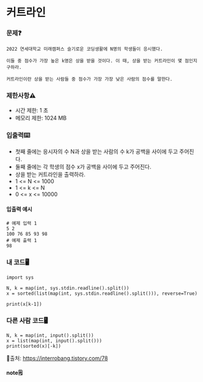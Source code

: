 # 커트라인

### 문제❓
```
2022 연세대학교 미래캠퍼스 슬기로운 코딩생활에 N명의 학생들이 응시했다.

이들 중 점수가 가장 높은 k명은 상을 받을 것이다. 이 때, 상을 받는 커트라인이 몇 점인지 구하라.

커트라인이란 상을 받는 사람들 중 점수가 가장 가장 낮은 사람의 점수를 말한다.
```

### 제한사항⚠️
* 시간 제한: 1 초
* 메모리 제한: 1024 MB

### 입출력⌨️
* 첫째 줄에는 응시자의 수 N과 상을 받는 사람의 수 k가 공백을 사이에 두고 주어진다.
* 둘째 줄에는 각 학생의 점수 x가 공백을 사이에 두고 주어진다.
* 상을 받는 커트라인을 출력하라.
* 1 <= N <= 1000
* 1 <= k <= N
* 0 <= x <= 10000

#### 입출력 예시
```
# 예제 입력 1 
5 2
100 76 85 93 98
# 예제 출력 1 
98
```

### 내 코드🖥️
```
import sys

N, k = map(int, sys.stdin.readline().split())
x = sorted(list(map(int, sys.stdin.readline().split())), reverse=True)

print(x[k-1])
```


### 다른 사람 코드🖥️
```
N, k = map(int, input().split())
x = list(map(int, input().split()))
print(sorted(x)[-k])
```
🔗출처: https://interrobang.tistory.com/78

#### note🗒️
> 

